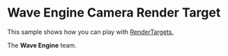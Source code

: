 # Wave Engine Camera Render Target

This sample shows how you can play with [RenderTargets.](http://doc.waveengine.net/api/WaveEngine.Common.Graphics.RenderTarget.html) 
  

The **Wave Engine** team. 